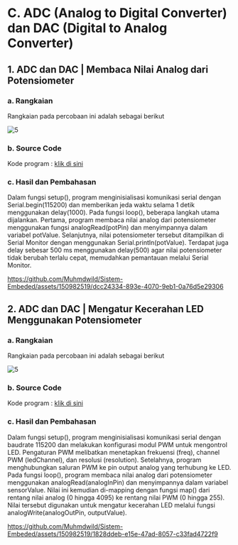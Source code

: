 # C. ADC (Analog to Digital Converter) dan DAC (Digital to Analog Converter)

## 1. ADC dan DAC | Membaca Nilai Analog dari Potensiometer

### a. Rangkaian
Rangkaian pada percobaan ini adalah sebagai berikut

![5](https://github.com/Muhmdwild/Sistem-Embeded/assets/150982519/724ff1b9-da4c-481d-a303-d9f6f9638d49)


### b. Source Code
Kode program : <a href="ADC%20dan%20DAC/ADC%20dan%20DAC/ADC_1/ADC_1.ino">klik di sini</a>

### c. Hasil dan Pembahasan
Dalam fungsi setup(), program menginisialisasi komunikasi serial dengan Serial.begin(115200) dan memberikan jeda waktu selama 1 detik menggunakan delay(1000). Pada fungsi loop(), beberapa langkah utama dijalankan. Pertama, program membaca nilai analog dari potensiometer menggunakan fungsi analogRead(potPin) dan menyimpannya dalam variabel potValue. Selanjutnya, nilai potensiometer tersebut ditampilkan di Serial Monitor dengan menggunakan Serial.println(potValue). Terdapat juga delay sebesar 500 ms menggunakan delay(500) agar nilai potensiometer tidak berubah terlalu cepat, memudahkan pemantauan melalui Serial Monitor.

https://github.com/Muhmdwild/Sistem-Embeded/assets/150982519/dcc24334-893e-4070-9eb1-0a76d5e29306


## 2. ADC dan DAC | Mengatur Kecerahan LED Menggunakan Potensiometer

### a. Rangkaian
Rangkaian pada percobaan ini adalah sebagai berikut

![5](https://github.com/Muhmdwild/Sistem-Embeded/assets/150982519/724ff1b9-da4c-481d-a303-d9f6f9638d49)

### b. Source Code
Kode program : <a href="ADC%20dan%20DAC/ADC%20dan%20DAC/ADC_2/ADC_2.ino">klik di sini</a>

### c. Hasil dan Pembahasan
Dalam fungsi setup(), program menginisialisasi komunikasi serial dengan baudrate 115200 dan melakukan konfigurasi modul PWM untuk mengontrol LED. Pengaturan PWM melibatkan menetapkan frekuensi (freq), channel PWM (ledChannel), dan resolusi (resolution). Setelahnya, program menghubungkan saluran PWM ke pin output analog yang terhubung ke LED. Pada fungsi loop(), program membaca nilai analog dari potensiometer menggunakan analogRead(analogInPin) dan menyimpannya dalam variabel sensorValue. Nilai ini kemudian di-mapping dengan fungsi map() dari rentang nilai analog (0 hingga 4095) ke rentang nilai PWM (0 hingga 255). Nilai tersebut digunakan untuk mengatur kecerahan LED melalui fungsi analogWrite(analogOutPin, outputValue).

https://github.com/Muhmdwild/Sistem-Embeded/assets/150982519/1828ddeb-e15e-47ad-8057-c33fad4722f9


